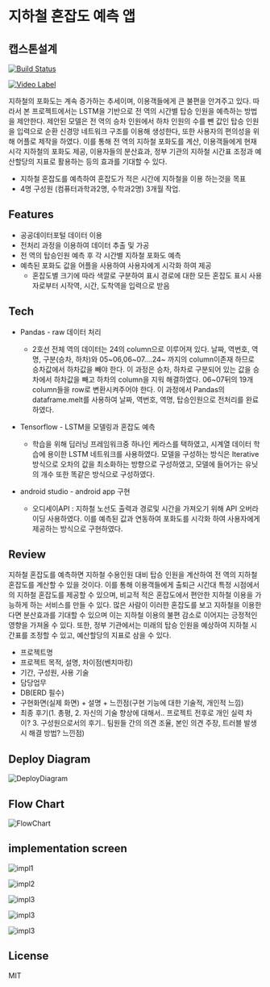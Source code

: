 # 지하철 혼잡도 예측 앱
## 캡스톤설계

[![Build Status](https://travis-ci.org/joemccann/dillinger.svg?branch=master)](https://travis-ci.org/joemccann/dillinger)

[![Video Label](https://www.youtube.com/watch?v=bTUEXmTsu-g/0.jpg)](https://www.youtube.com/watch?v=bTUEXmTsu-g)

지하철의 포화도는 계속 증가하는 추세이며, 이용객들에게 큰 불편을 안겨주고 있다. 따라서 본 프로젝트에서는 LSTM을 기반으로 전 역의 시간별 탑승 인원을 예측하는 방법을 제안한다. 제안된 모델은 전 역의 승차 인원에서 하차 인원의 수를 뺀 값인 탑승 인원을 입력으로 순환 신경망 네트워크 구조를 이용해 생성한다, 또한 사용자의 편의성을 위해 어플로 제작을 하였다. 이를 통해 전 역의 지하철 포화도를 계산, 이용객들에게 현재 시각 지하철의 포화도 제공, 이용자들의 분산효과, 정부 기관의 지하철 시간표 조정과 예산할당의 지표로 활용하는 등의 효과를 기대할 수 있다.

- 지하철 혼잡도를 예측하여 혼잡도가 적은 시간에 지하철을 이용 하는것을 목표
- 4명 구성원 (컴퓨터과학과2명, 수학과2명) 3개월 작업.

## Features

- 공공데이터포털 데이터 이용 
- 전처리 과정을 이용하여 데이터 추출 및 가공
- 전 역의 탑승인원 예측 후 각 시간별 지하철 포화도 예측
- 예측된 포화도 값을 어플을 사용하여 사용자에게 시각화 하여 제공
    - 	혼잡도별 크기에 따라 색깔로 구분하여 표시
	경로에 대한 모든 혼잡도 표시
	사용자로부터 시작역, 시간, 도착역을 입력으로 받음

## Tech

- Pandas - raw 데이터 처리
   - 2호선 전체 역의 데이터는 24의 column으로 이루어져 있다. 날짜, 역번호, 역명, 구분(승차, 하차)와 05~06,06~07….24~ 까지의  column이존재 하므로 승차값에서 하차값을 빼야 한다. 이 과정은 승차, 하차로 구분되어 있는 값을 승차에서 하차값을 빼고 하차의 column을 지워 해결하였다. 06~07뒤의 19개column들을 row로 변환시켜주어야 한다. 이 과정에서 Pandas의 dataframe.melt를 사용하여 날짜, 역번호, 역명, 탑승인원으로 전처리를 완료하였다.


-  Tensorflow - LSTM을 모델링과 혼잡도 예측 
    -  학습을 위해 딥러닝 프레임워크중 하나인 케라스를 택하였고, 시계열 데이터 학습에 용이한 LSTM 네트워크를 사용하였다. 모델을 구성하는 방식은 Iterative 방식으로 오차의 값을 최소화하는 방향으로 구성하였고, 모델에 들어가는 유닛의 개수 또한 똑같은 방식으로 구성하였다. 
    

- android studio - android app 구현
     - 오디세이API : 지하철 노선도 출력과 경로및 시간을 가져오기 위해 API 오버라이딩 사용하였다. 이를 예측된 값과 연동하여 포화도를 시각화 하여 사용자에게 제공하는 방식으로 구현하였다.


 
## Review
지하철 혼잡도를 예측하면 지하철 수용인원 대비 탑승 인원을 계산하여 전 역의 지하철 혼잡도를 계산할 수 있을 것이다. 이를 통해 이용객들에게 출퇴근 시간대 특정 시점에서의 지하철 혼잡도를 제공할 수 있으며, 비교적 적은 혼잡도에서 편안한 지하철 이용을 가능하게 하는 서비스를 만들 수 있다. 많은 사람이 이러한 혼잡도를 보고 지하철을 이용한다면 분산효과를 기대할 수 있으며 이는 지하철 이용의 불편 감소로 이어지는 긍정적인 영향을 가져올 수 있다. 또한, 정부 기관에서는 미래의 탑승 인원을 예상하여 지하철 시간표를 조정할 수 있고, 예산할당의 지표로 삼을 수 있다.

- 프로젝트명
- 프로젝트 목적, 설명, 차이점(벤치마킹)
- 기간, 구성원, 사용 기술
- 담당업무
- DB(ERD 필수)
- 구현화면(실제 화면) + 설명 + 느낀점(구현 기능에 대한 기술적, 개인적 느낌)
- 최종 후기(1. 총평, 2. 자신의 기술 향상에 대해서..  프로젝트 전후로 개인 실력 차이? 3. 구성원으로서의 후기.. 팀원들 간의 의견 조율, 본인 의견 주장, 트러블 발생시 해결 방법? 느낀점)


## Deploy Diagram
![DeployDiagram](./img/deployDiagram.png)

## Flow Chart
![FlowChart](./img/flowChart.png)

## implementation screen 
![impl1](./img/impl1.png)

![impl2](./img/impl2.png)

![impl3](./img/impl3.png)

![impl3](./img/impl4.png)

![impl3](./img/impl5.png)

## License

MIT



[//]: # (These are reference links used in the body of this note and get stripped out when the markdown processor does its job. There is no need to format nicely because it shouldn't be seen. Thanks SO - http://stackoverflow.com/questions/4823468/store-comments-in-markdown-syntax)
